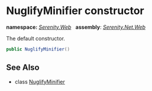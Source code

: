 # NuglifyMinifier constructor
**namespace:** *[Serenity.Web](../../README.md#serenity.web-namespace)*   **assembly**: *[Serenity.Net.Web](../../README.md)*

The default constructor.

```csharp
public NuglifyMinifier()
```

## See Also

* class [NuglifyMinifier](../NuglifyMinifier.md)